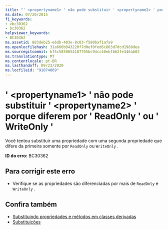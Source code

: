 ```yaml
---
title: "' <propertyname1> ' não pode substituir ' <propertyname2> ' porque diferem por ' ReadOnly ' ou ' WriteOnly '"
ms.date: 07/20/2015
f1_keywords:
- vbc30362
- bc30362
helpviewer_keywords:
- BC30362
ms.assetid: 883deb25-e6db-403e-8c03-f580baf1afa9
ms.openlocfilehash: 31a660b943220f7d0ef0fed6c803d7dcd1988dea
ms.sourcegitcommit: bf5c5850654187705bc94cc40ebfb62fe346ab02
ms.translationtype: MT
ms.contentlocale: pt-BR
ms.lasthandoff: 09/23/2020
ms.locfileid: "91074869"
---
```

# <a name="propertyname1-cannot-override-propertyname2-because-they-differ-by-readonly-or-writeonly"></a>' \<propertyname1> ' não pode substituir ' \<propertyname2> ' porque diferem por ' ReadOnly ' ou ' WriteOnly '

Você tentou substituir uma propriedade com uma segunda propriedade que difere da primeira somente por `ReadOnly` ou `WriteOnly` .  
  
 **ID do erro:** BC30362  
  
## <a name="to-correct-this-error"></a>Para corrigir este erro  
  
- Verifique se as propriedades são diferenciadas por mais de `ReadOnly` e `WriteOnly` .  
  
## <a name="see-also"></a>Confira também

- [Substituindo propriedades e métodos em classes derivadas](../programming-guide/language-features/objects-and-classes/inheritance-basics.md#overriding-properties-and-methods-in-derived-classes)
- [Substituições](../language-reference/modifiers/overrides.md)
